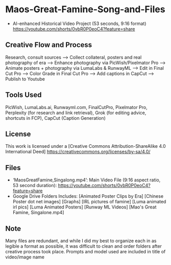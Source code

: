 # Maos-Great-Famine-Song-and-Files

- AI-enhanced Historical Video Project (53 seconds, 9:16 format)
https://youtube.com/shorts/0vbR0P0eoC4?feature=share

## Creative Flow and Process
Research, consult sources —> Collect collateral, posters and real photography of era —> Enhance photography via PicWish/Pixelmator Pro —> Animate posters + photography via LumaLabs & RunwayML —> Edit in Final Cut Pro —> Color Grade in Final Cut Pro —> Add captions in CapCut —> Publish to Youtube

## Tools Used
PicWish, LumaLabs.ai, Runwayml.com, FinalCutPro, Pixelmator Pro, Perplexity (for research and link retrieval), Grok (for editing advice, shortcuts in FCP), CapCut (Caption Generation)

## License
This work is licensed under a [Creative Commons Attribution-ShareAlike 4.0 International Deed]
https://creativecommons.org/licenses/by-sa/4.0/


## Files
- ‘MaosGreatFamine,Singalong.mp4’: Main Video File (9:16 aspect ratio, 53 second duration): https://youtube.com/shorts/0vbR0P0eoC4?feature=share
-  Google Drive Folders Includes: 
[Animated Poster Clips by Era]
[Chinese Poster dot net images]
[Graphs]
[IRL pictures of famine]
[Luma animated irl pics]
[Luma Animated Posters]
[Runway ML Videos]
[Mao's Great Famine, Singalone.mp4]

## Note
Many files are redundant, and while I did my best to organize each in as legible a format as possible, it was difficult to clean and order folders after creative process took place. Prompts and model used are included in title of video/image name
